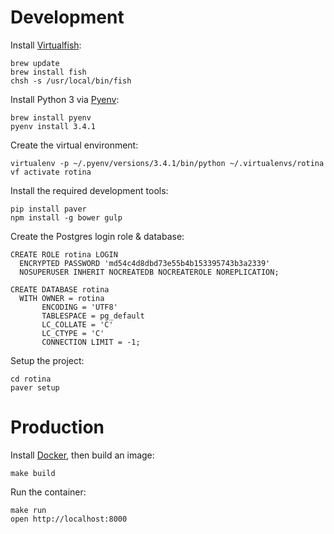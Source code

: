 # Development

Install [Virtualfish](https://github.com/adambrenecki/virtualfish):

```
brew update
brew install fish
chsh -s /usr/local/bin/fish
```

Install Python 3 via [Pyenv](https://github.com/yyuu/pyenv):

```
brew install pyenv
pyenv install 3.4.1
```

Create the virtual environment:

```
virtualenv -p ~/.pyenv/versions/3.4.1/bin/python ~/.virtualenvs/rotina
vf activate rotina
```

Install the required development tools:

```
pip install paver
npm install -g bower gulp
```

Create the Postgres login role & database:

```
CREATE ROLE rotina LOGIN
  ENCRYPTED PASSWORD 'md54c4d8dbd73e55b4b153395743b3a2339'
  NOSUPERUSER INHERIT NOCREATEDB NOCREATEROLE NOREPLICATION;

CREATE DATABASE rotina
  WITH OWNER = rotina
       ENCODING = 'UTF8'
       TABLESPACE = pg_default
       LC_COLLATE = 'C'
       LC_CTYPE = 'C'
       CONNECTION LIMIT = -1;
```

Setup the project:

```
cd rotina
paver setup
```


# Production

Install [Docker](http://docs.docker.io/installation/mac/), then build an image:

```
make build
```

Run the container:

```
make run
open http://localhost:8000
```
